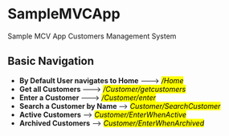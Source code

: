 # SampleMVCApp
Sample MCV App Customers Management System
  <h2>Basic Navigation</h2>
            <ul>
                <li><b> By Default User navigates to Home</b> ---> <i><mark>  /Home</mark></i></li>
                <li><b>Get all Customers </b>---> <i> <mark> /Customer/getcustomers</mark></i> </li>
                <li><b>Enter a Customer </b>---> <i> <mark> /Customer/enter</mark></i> </li>
                <li><b>Search a Customer by Name </b>--> <i><mark>  Customer/SearchCustomer</mark></i></li> 
                <li><b>Active Customers</b> --> <i> <mark> Customer/EnterWhenActive</mark></i></li>
                <li><b>Archived Customers</b> --> <i><mark>  Customer/EnterWhenArchived</mark></i></li>
            </ul>
